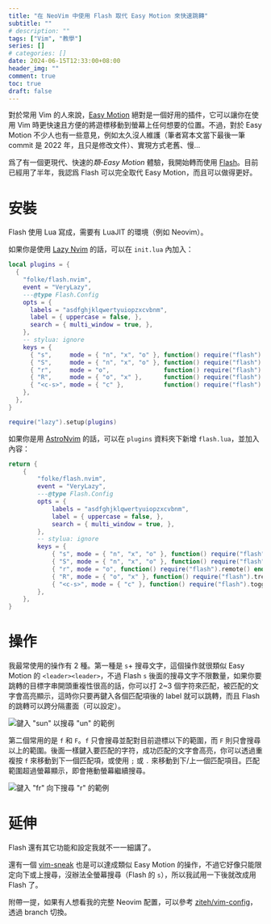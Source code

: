 ```yaml
---
title: "在 NeoVim 中使用 Flash 取代 Easy Motion 來快速跳轉"
subtitle: ""
# description: ""
tags: ["Vim", "教學"]
series: []
# categories: []
date: 2024-06-15T12:33:00+08:00
header_img: ""
comment: true
toc: true
draft: false
---
```


對於常用 Vim 的人來說，[Easy Motion](https://github.com/easymotion/vim-easymotion) 絕對是一個好用的插件，它可以讓你在使用 Vim 時更快速且方便的將遊標移動到螢幕上任何想要的位置。不過，對於 Easy Motion 不少人也有一些意見，例如太久沒人維護（筆者寫本文當下最後一筆 commit 是 2022 年，且只是修改文件）、實現方式老舊、慢...

爲了有一個更現代、快速的*類-Easy Motion* 體驗，我開始轉而使用 [Flash](https://github.com/folke/flash.nvim)。目前已經用了半年，我認爲 Flash 可以完全取代 Easy Motion，而且可以做得更好。

<!--more-->

# 安裝

Flash 使用 Lua 寫成，需要有 LuaJIT 的環境（例如 Neovim）。

如果你是使用 [Lazy Nvim](https://github.com/folke/lazy.nvim) 的話，可以在 `init.lua` 內加入：

```lua
local plugins = {
  {
    "folke/flash.nvim",
    event = "VeryLazy",
    ---@type Flash.Config
    opts = {
      labels = "asdfghjklqwertyuiopzxcvbnm",
      label = { uppercase = false, },
      search = { multi_window = true, },
    },
    -- stylua: ignore
    keys = {
      { "s",     mode = { "n", "x", "o" }, function() require("flash").jump() end,              desc = "Flash" },
      { "S",     mode = { "n", "x", "o" }, function() require("flash").treesitter() end,        desc = "Flash Treesitter" },
      { "r",     mode = "o",               function() require("flash").remote() end,            desc = "Remote Flash" },
      { "R",     mode = { "o", "x" },      function() require("flash").treesitter_search() end, desc = "Treesitter Search" },
      { "<c-s>", mode = { "c" },           function() require("flash").toggle() end,            desc = "Toggle Flash Search" },
    },
  },
}

require("lazy").setup(plugins)
```

如果你是用 [AstroNvim](https://github.com/AstroNvim/AstroNvim) 的話，可以在 `plugins` 資料夾下新增 `flash.lua`，並加入內容：

```lua
return {
    {
        "folke/flash.nvim",
        event = "VeryLazy",
        ---@type Flash.Config
        opts = {
            labels = "asdfghjklqwertyuiopzxcvbnm",
            label = { uppercase = false, },
            search = { multi_window = true, },
        },
        -- stylua: ignore
        keys = {
            { "s", mode = { "n", "x", "o" }, function() require("flash").jump() end, desc = "Flash" },
            { "S", mode = { "n", "x", "o" }, function() require("flash").treesitter() end, desc = "Flash Treesitter" },
            { "r", mode = "o", function() require("flash").remote() end, desc = "Remote Flash" },
            { "R", mode = { "o", "x" }, function() require("flash").treesitter_search() end, desc = "Treesitter Search" },
            { "<c-s>", mode = { "c" }, function() require("flash").toggle() end, desc = "Toggle Flash Search" },
        },
    },
}
```

# 操作

我最常使用的操作有 2 種。第一種是 `s`+ 搜尋文字，這個操作就很類似 Easy Motion 的 `<leader><leader>`，不過 Flash `s` 後面的搜尋文字不限數量，如果你要跳轉的目標字串開頭重複性很高的話，你可以打 2~3 個字符來匹配，被匹配的文字會高亮顯示，這時你只要再鍵入各個匹配項後的 label 就可以跳轉，而且 Flash 的跳轉可以跨分隔畫面（可以設定）。

![鍵入 "sun" 以搜尋 "un" 的範例][op-s]

第二個常用的是 `f` 和 `F`。`f` 只會搜尋並配對目前遊標以下的範圍，而 `F` 則只會搜尋以上的範圍。後面一樣鍵入要匹配的字符，成功匹配的文字會高亮，你可以透過重複按 `f` 來移動到下一個匹配項，或使用 `;` 或 `.` 來移動到下/上一個匹配項目。匹配範圍超過螢幕顯示，即會捲動螢幕繼續搜尋。

![鍵入 "fr" 向下搜尋 "r" 的範例][op-f]

# 延伸

Flash 還有其它功能和設定我就不一一細講了。

還有一個 [vim-sneak](https://github.com/justinmk/vim-sneak) 也是可以達成類似 Easy Motion 的操作，不過它好像只能限定向下或上搜尋，沒辦法全螢幕搜尋（Flash 的 `s`），所以我試用一下後就改成用 Flash 了。


附帶一提，如果有人想看我的完整 Neovim 配置，可以參考 [ziteh/vim-config](https://github.com/ziteh/vim-config)，透過 branch 切換。

[op-s]: https://blogger.googleusercontent.com/img/b/R29vZ2xl/AVvXsEhsmKKhFqR0JYDZRZHeOXDHXqUacfTUG6CfT5tVXN0KRMYn3kKoxQZxwXaSm-dO9FLtdWn7RQCg3f5QzFENFr8tq0mxfBTaNdNpsKB6VlxNGINOOfbv2etEFmF90kg6ykWj5AmXOjQwCKa8Xqw7PueLB6IRgRmIvbG8zhbXbjycrjJnbcD661XnIQGBk0A/s16000/op-s.png
[op-f]: https://blogger.googleusercontent.com/img/b/R29vZ2xl/AVvXsEhcErCEr_JSKjS5fb0OyXvWj4OvihMl7PGoxKBGKngt74UHe5hyyfJLAbm23sQcXvbqTGjvaqgjSJ8nGuXKljvE8iWJYdFZdDU0PRZYYL0p4poHhcNczkl2PfY5Rr1Uq7KdFrKBoCHMRPoo86olNEmQGtt66xB4LfQM9aVfdTo4HsDu3G-hLqSVW6n1exE/s16000/op-f.png
